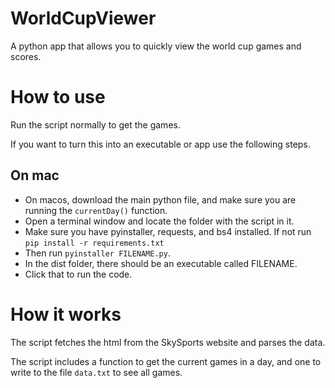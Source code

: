 # WorldCupViewer
A python app that allows you to quickly view the world cup games and scores.

# How to use
Run the script normally to get the games.


If you want to turn this into an executable or app use the following steps.
## On mac
- On macos, download the main python file, and make sure you are running the `currentDay()` function.
- Open a terminal window and locate the folder with the script in it.
- Make sure you have pyinstaller, requests, and bs4 installed. If not run `pip install -r requirements.txt`
- Then run `pyinstaller FILENAME.py`.
- In the dist folder, there should be an executable called FILENAME.
- Click that to run the code.

# How it works
The script fetches the html from the SkySports website and parses the data.

The script includes a function to get the current games in a day, and one to write to the file `data.txt` to see all games.
